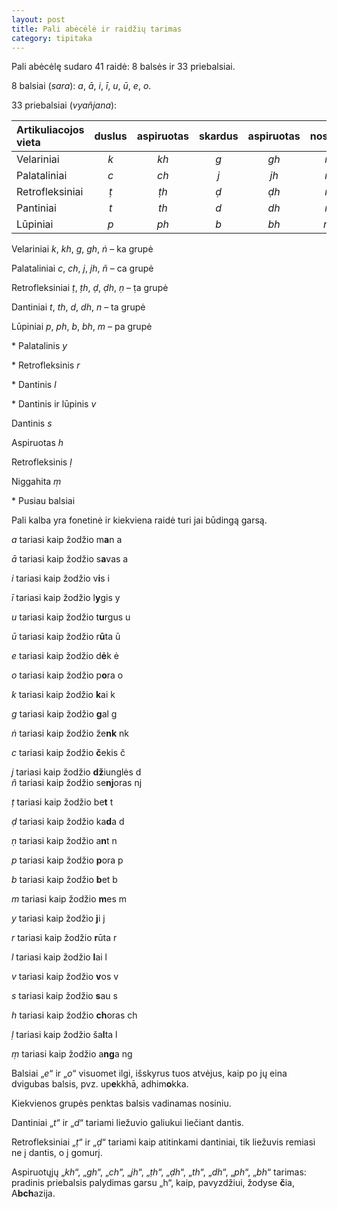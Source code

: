 ```yaml
---
layout: post
title: Pali abėcėlė ir raidžių tarimas
category: tipitaka
---
```

Pali abėcėlę sudaro 41 raidė: 8 balsės ir 33 priebalsiai.

8 balsiai (_sara_): _a_, _ā_, _i_, _ī_, _u_, _ū_, _e_, _o_.

33 priebalsiai (_vyañjana_):

| Artikuliacojos vieta |  duslus | aspiruotas | skardus |  aspiruotas |  nosinis   |  grupė |
| :-------------------- | :-------: | :----------: | :-------: | :-----------: | :----------: | ------: |
| Velariniai           |   _k_   |  _kh_      |  _g_    |  _gh_       |  _ṅ_       |  ka    |
| Palataliniai         |    _c_  |  _ch_      |  _j_    |  _jh_       |  _ñ_       |   ca   |
| Retrofleksiniai      |  _ṭ_    |  _ṭh_      |  _ḍ_    |  _ḍh_       |  _ṇ_       |  ṭa    |
| Pantiniai            |  _t_    |  _th_      |  _d_    |  _dh_       |  _n_     | ta |
| Lūpiniai             |  _p_    |  _ph_      |  _b_    |  _bh_       |  _m_    | pa |
  Velariniai           _k_, _kh_, _g_, _gh_, _ṅ_   – ka grupė  

  Palataliniai         _c_, _ch_, _j_, _jh_, _ñ_      – ca grupė  

  Retrofleksiniai      _ṭ_, _ṭh_, _ḍ_, _ḍh_, _ṇ_    – ṭa grupė   

  Dantiniai            _t_, _th_, _d_, _dh_, _n_      – ta grupė  

  Lūpiniai              _p_, _ph_, _b_, _bh_, _m_  – pa grupė  

  \* Palatalinis           _y_  
 
  \* Retrofleksinis        _r_  

  \* Dantinis              _l_  

  \* Dantinis ir lūpinis   _v_ 

  Dantinis              _s_  

  Aspiruotas            _h_  

  Retrofleksinis        _ḷ_  

  Niggahita             _ṃ_ 

\* Pusiau balsiai

Pali kalba yra fonetinė ir kiekviena raidė turi jai būdingą garsą.

  _a_   tariasi kaip žodžio   m**a**n     a  

  _ā_   tariasi kaip žodžio   s**a**vas   a  

<!--break-->

 _i_   tariasi kaip žodžio   v**i**s                i  

  _ī_  tariasi kaip žodžio   l**y**gis             y  

  _u_   tariasi kaip žodžio   t**u**rgus        u  

  _ū_   tariasi kaip žodžio   r**ū**ta            ū  

  _e_   tariasi kaip žodžio   d**ė**k             ė  

  _o_   tariasi kaip žodžio   p**o**ra           o  

  _k_   tariasi kaip žodžio   **k**ai               k  

  _g_   tariasi kaip žodžio   **g**al              g  

  _ṅ_   tariasi kaip žodžio   že**nk**          nk  

  _c_   tariasi kaip žodžio   **č**ekis          č  

  _j_   tariasi kaip žodžio   **dž**iunglės   d\
  _ñ_   tariasi kaip žodžio   se**nj**oras   nj  

  _ṭ_   tariasi kaip žodžio   be**t**               t  

  _ḍ_   tariasi kaip žodžio   ka**d**a           d  

  _ṇ_   tariasi kaip žodžio   a**n**t              n  

  _p_   tariasi kaip žodžio   **p**ora           p  

  _b_   tariasi kaip žodžio   **b**et              b  

  _m_  tariasi kaip žodžio   **m**es          m  

  _y_   tariasi kaip žodžio   **j**i                  j  

  _r_   tariasi kaip žodžio   **r**ūta             r  

  _l_   tariasi kaip žodžio   **l**ai                l  

  _v_   tariasi kaip žodžio   **v**os             v  

  _s_   tariasi kaip žodžio   **s**au            s  

  _h_   tariasi kaip žodžio   **ch**oras      ch  

  _ḷ_   tariasi kaip žodžio   ša**l**ta             l  

  _ṃ_   tariasi kaip žodžio   a**ng**a         ng  

Balsiai „_e_“ ir „_o_“ visuomet ilgi, išskyrus tuos atvėjus, kaip po jų eina dvigubas balsis, pvz. up**e**kkhā, adhim**o**kka.

Kiekvienos grupės penktas balsis vadinamas nosiniu.

Dantiniai „_t_“ ir „_d_“ tariami liežuvio galiukui liečiant dantis.

Retrofleksiniai „_ṭ_“ ir „_ḍ_“ tariami kaip atitinkami dantiniai, tik liežuvis remiasi ne į dantis, o į gomurį.

Aspiruotųjų „_kh_“, „_gh_“, „_ch_“, „_jh_“, „_ṭh_“, „_ḍh_“, „_th_“, „_dh_“, „_ph_“, „_bh_“ tarimas: pradinis priebalsis palydimas garsu „h“, kaip, pavyzdžiui, žodyse **č**ia, A**bch**azija.
